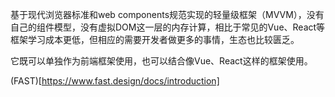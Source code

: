基于现代浏览器标准和web components规范实现的轻量级框架（MVVM），没有自己的组件模型，没有虚拟DOM这一层的内存计算，相比于常见的Vue、React等框架学习成本更低，但相应的需要开发者做更多的事情，生态也比较匮乏。

它既可以单独作为前端框架使用，也可以结合像Vue、React这样的框架使用。

(FAST)[https://www.fast.design/docs/introduction]
